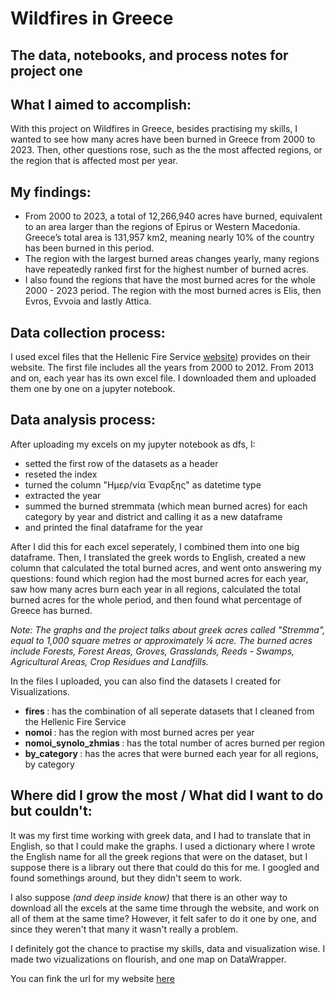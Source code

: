 # Wildfires in Greece 
## The data, notebooks, and process notes for project one
## What I aimed to accomplish:
With this project on Wildfires in Greece, besides practising my skills, I wanted to see how many acres have been burned in Greece from 2000 to 2023. Then, other questions rose, such as the the most affected regions, or the region that is affected most per year.
## My findings:
* From 2000 to 2023, a total of 12,266,940 acres have burned, equivalent to an area larger than the regions of Epirus or Western Macedonia. Greece’s total area is 131,957 km2, meaning nearly 10% of the country has been burned in this period.
* The region with the largest burned areas changes yearly, many regions have repeatedly ranked first for the highest number of burned acres.
* I also found the regions that have the most burned acres for the whole 2000 - 2023 period. The region with the most burned acres is Elis, then Evros, Evvoia and lastly Attica.
## Data collection process:
I used excel files that the Hellenic Fire Service [website](https://www.fireservice.gr/el/synola-dedomenon)) provides on their website. The first file includes all the years from 2000 to 2012. From 2013 and on, each year has its own excel file. I downloaded them and uploaded them one by one on a jupyter notebook.
## Data analysis process:
After uploading my excels on my jupyter notebook as dfs, I:
- setted the first row of the datasets as a header
- reseted the index
- turned the column "Ημερ/νία Έναρξης" as datetime type
- extracted the year
- summed the burned stremmata (which mean burned acres) for each category by year and district and calling it as a new dataframe
- and printed the final dataframe for the year

After I did this for each excel seperately, I combined them into one big dataframe. Then, I translated the greek words to English, created a new column that calculated the total burned acres, and went onto answering my questions: found which region had the most burned acres for each year, saw how many acres burn each year in all regions, calculated the total burned acres for the whole period, and then found what percentage of Greece has burned.

<i> Note: The graphs and the project talks about greek acres called "Stremma", equal to 1,000 square metres or approximately ¼ acre. The burned acres include Forests, Forest Areas, Groves, Grasslands, Reeds - Swamps, Agricultural Areas, Crop Residues and Landfills. </i>

In the files I uploaded, you can also find the datasets I created for Visualizations.
- <b> fires </b> : has the combination of all seperate datasets that I cleaned from the Hellenic Fire Service
- <b> nomoi </b>: has the region with most burned acres per year
- <b> nomoi_synolo_zhmias </b> : has the total number of acres burned per region
- <b> by_category </b> : has the acres that were burned each year for all regions, by category

## Where did I grow the most / What did I want to do but couldn't:
It was my first time working with greek data, and I had to translate that in English, so that I could make the graphs. I used a dictionary where I wrote the English name for all the greek regions that were on the dataset, but I suppose there is a library out there that could do this for me. I googled and found somethings around, but they didn't seem to work.

I also suppose <i> (and deep inside know) </i> that there is an other way to download all the excels at the same time through the website, and work on all of them at the same time? However, it felt safer to do it one by one, and since they weren't that many it wasn't really a problem.

I definitely got the chance to practise my skills, data and visualization wise. I made two vizualizations on flourish, and one map on DataWrapper.

You can fink the url for my website [here](https://ioannapetsiou.github.io/wildfires/)
